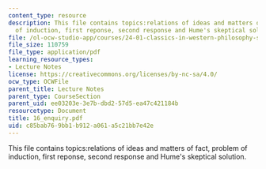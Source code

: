 ```yaml
---
content_type: resource
description: This file contains topics:relations of ideas and matters of fact, problem
  of induction, first reponse, second response and Hume's skeptical solution.
file: /ol-ocw-studio-app/courses/24-01-classics-in-western-philosophy-spring-2006/c85bab769bb1b912a061a5c21bb7e42e_16_enquiry.pdf
file_size: 110759
file_type: application/pdf
learning_resource_types:
- Lecture Notes
license: https://creativecommons.org/licenses/by-nc-sa/4.0/
ocw_type: OCWFile
parent_title: Lecture Notes
parent_type: CourseSection
parent_uid: ee03203e-3e7b-dbd2-57d5-ea47c421184b
resourcetype: Document
title: 16_enquiry.pdf
uid: c85bab76-9bb1-b912-a061-a5c21bb7e42e
---
```

This file contains topics:relations of ideas and matters of fact, problem of induction, first reponse, second response and Hume's skeptical solution.